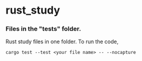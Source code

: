 # rust_study

### Files in the "tests" folder.
Rust study files in one folder.
To run the code, 
```
cargo test --test <your file name> -- --nocapture
```
